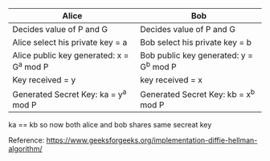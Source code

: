 
| Alice                                | Bob                                  |
|--------------------------------------|--------------------------------------|
| Decides value of P and G             | Decides value of P and G             |
| Alice select his private key  = a             | Bob select his private key = b             |
| Alice public key generated: x = G<sup>a</sup> mod P        | Bob public key generated: y = G<sup>b</sup> mod P        |
| Key received = y                     | key received = x                     |
| Generated Secret Key: ka = y<sup>a</sup> mod P | Generated Secret Key: kb = x<sup>b</sup> mod P |

ka == kb so now both alice and bob shares same secreat key

Reference: https://www.geeksforgeeks.org/implementation-diffie-hellman-algorithm/
